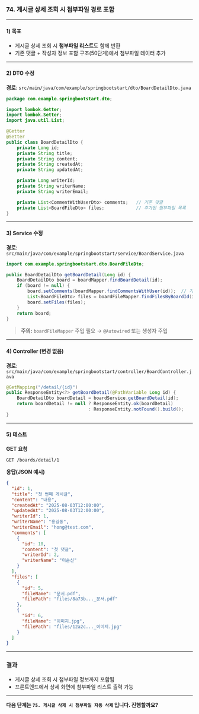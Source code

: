 ### 74. 게시글 상세 조회 시 첨부파일 경로 포함

---

#### 1) **목표**

* 게시글 상세 조회 시 **첨부파일 리스트**도 함께 반환
* 기존 댓글 + 작성자 정보 포함 구조(50단계)에서 첨부파일 데이터 추가

---

#### 2) **DTO 수정**

**경로**: `src/main/java/com/example/springbootstart/dto/BoardDetailDto.java`

```java
package com.example.springbootstart.dto;

import lombok.Getter;
import lombok.Setter;
import java.util.List;

@Getter
@Setter
public class BoardDetailDto {
    private Long id;
    private String title;
    private String content;
    private String createdAt;
    private String updatedAt;

    private Long writerId;
    private String writerName;
    private String writerEmail;

    private List<CommentWithUserDto> comments;   // 기존 댓글
    private List<BoardFileDto> files;            // 추가된 첨부파일 목록
}
```

---

#### 3) **Service 수정**

**경로**: `src/main/java/com/example/springbootstart/service/BoardService.java`

```java
import com.example.springbootstart.dto.BoardFileDto;

public BoardDetailDto getBoardDetail(Long id) {
    BoardDetailDto board = boardMapper.findBoardDetail(id);
    if (board != null) {
        board.setComments(boardMapper.findCommentsWithUser(id));  // 기존 댓글 로딩
        List<BoardFileDto> files = boardFileMapper.findFilesByBoardId(id); // 첨부파일 조회
        board.setFiles(files);
    }
    return board;
}
```

> **주의:** `boardFileMapper` 주입 필요 → `@Autowired` 또는 생성자 주입

---

#### 4) **Controller (변경 없음)**

**경로**: `src/main/java/com/example/springbootstart/controller/BoardController.java`

```java
@GetMapping("/detail/{id}")
public ResponseEntity<?> getBoardDetail(@PathVariable Long id) {
    BoardDetailDto boardDetail = boardService.getBoardDetail(id);
    return boardDetail != null ? ResponseEntity.ok(boardDetail)
                               : ResponseEntity.notFound().build();
}
```

---

#### 5) **테스트**

**GET 요청**

```
GET /boards/detail/1
```

**응답(JSON 예시)**

```json
{
  "id": 1,
  "title": "첫 번째 게시글",
  "content": "내용",
  "createdAt": "2025-08-03T12:00:00",
  "updatedAt": "2025-08-03T12:00:00",
  "writerId": 1,
  "writerName": "홍길동",
  "writerEmail": "hong@test.com",
  "comments": [
    {
      "id": 10,
      "content": "첫 댓글",
      "writerId": 2,
      "writerName": "이순신"
    }
  ],
  "files": [
    {
      "id": 5,
      "fileName": "문서.pdf",
      "filePath": "files/8a73b..._문서.pdf"
    },
    {
      "id": 6,
      "fileName": "이미지.jpg",
      "filePath": "files/12a2c..._이미지.jpg"
    }
  ]
}
```

---

### 결과

* 게시글 상세 조회 시 첨부파일 정보까지 포함됨
* 프론트엔드에서 상세 화면에 첨부파일 리스트 출력 가능

---

**다음 단계는 `75. 게시글 삭제 시 첨부파일 자동 삭제` 입니다. 진행할까요?**
